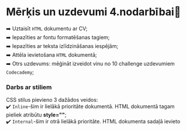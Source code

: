 # Mērķis un uzdevumi 4.nodarbībai:pushpin:  

:arrow_right: Uztaisīt `HTML` dokumentu ar CV;  
:arrow_right: Iepazīties ar fontu formatēšanas tagiem;  
:arrow_right: Iepazīties ar teksta izlīdzināšanas iespējām;  
:arrow_right: Attēla ievietošana `HTML` dokumentā;  
:arrow_right: Otrs uzdevums: mēģināt izveidot vinu no 10 challenge uzdevumiem `Codecademy`;  

### Darbs ar stiliem  
CSS stilus pievieno 3 dažādos veidos:  
:heavy_check_mark: `Inline`-šim ir lielākā prioritāte dokumentā. HTML dokumentā tagam pieliek atribūtu **style=""**;  
:heavy_check_mark: `Internal`-šim ir otrā lielākā prioritāte. HTML dokumenta <head> sadaļā ievieto <style> elementu;  
:heavy_check_mark: `External`- šim ir zemākā prioritāte. Šajā gadījumā tiek izveidots atsevišķs CSS fails, kurš tiek ppievienots HTML dokumentā ar <link> elementu;  
